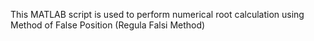 This MATLAB script is used to perform numerical root calculation using Method of False Position (Regula Falsi Method)
